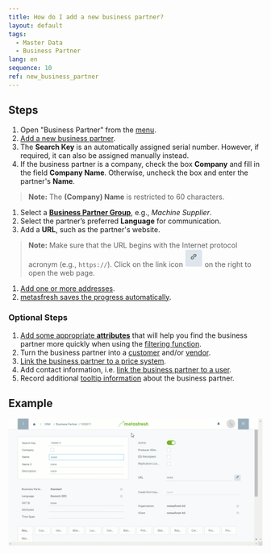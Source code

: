 ```yaml
---
title: How do I add a new business partner?
layout: default
tags:
  - Master Data
  - Business Partner
lang: en
sequence: 10
ref: new_business_partner
---
```


## Steps
1. Open "Business Partner" from the [menu](Menu).
1. [Add a new business partner](New_Record_Window).
1. The **Search Key** is an automatically assigned serial number. However, if required, it can also be assigned manually instead.
1. If the business partner is a company, check the box **Company** and fill in the field **Company Name**. Otherwise, uncheck the box and enter the partner's **Name**.
 >**Note:** The **(Company) Name** is restricted to 60 characters.

1. Select a [**Business Partner Group**](New_Business_Partner_Group), e.g., *Machine Supplier*.
1. Select the partner’s preferred **Language** for communication.
1. Add a **URL**, such as the partner's website.
 >**Note:** Make sure that the URL begins with the Internet protocol acronym (e.g., `https://`). Click on the link icon ![](assets/Link_icon.png) on the right to open the web page.

1. [Add one or more addresses](Add_address_tab).
1. [metasfresh saves the progress automatically](Saveindicator).

### Optional Steps
1. [Add some appropriate **attributes**](Add_attributes_to_BP) that will help you find the business partner more quickly when using the [filtering function](Filtering_function).
1. Turn the business partner into a [customer](New_business_partner_customer) and/or [vendor](New_business_partner_vendor).
1. [Link the business partner to a price system](Assign_prices_to_partner).
1. Add contact information, i.e. [link the business partner to a user](Add_user_to_BPartner).
1. Record additional [tooltip information](BP_memo_tooltip) about the business partner.

## Example
![](assets/New_BPartner.gif)
